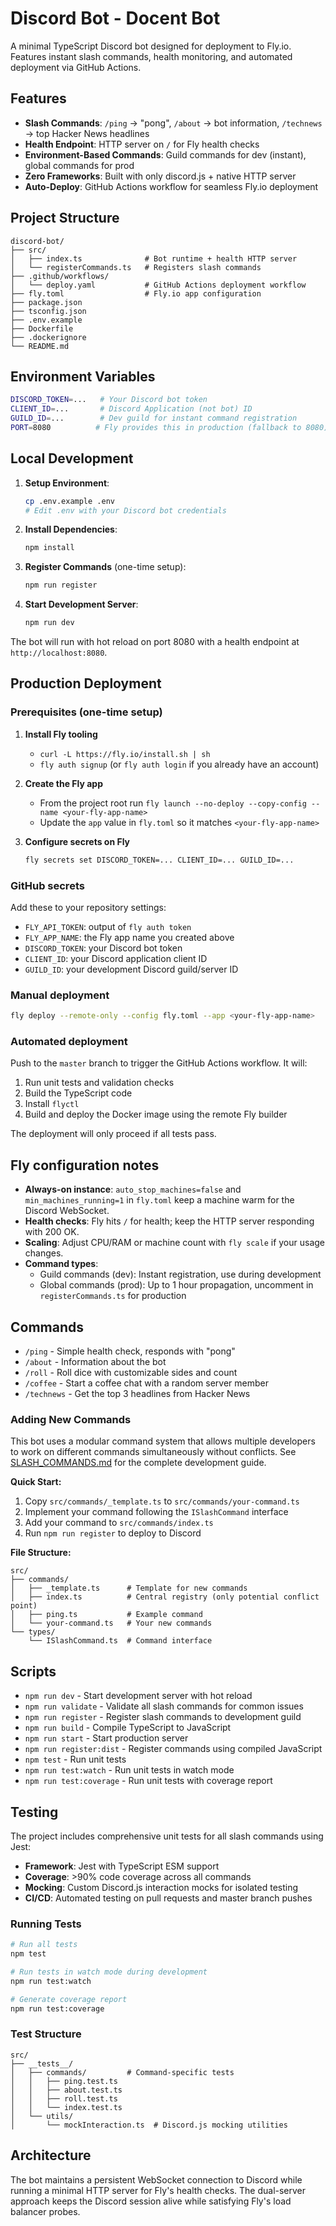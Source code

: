 # Discord Bot - Docent Bot

A minimal TypeScript Discord bot designed for deployment to Fly.io. Features instant slash commands, health monitoring, and automated deployment via GitHub Actions.

## Features

- **Slash Commands**: `/ping` → "pong", `/about` → bot information, `/technews` → top Hacker News headlines
- **Health Endpoint**: HTTP server on `/` for Fly health checks
- **Environment-Based Commands**: Guild commands for dev (instant), global commands for prod
- **Zero Frameworks**: Built with only discord.js + native HTTP server
- **Auto-Deploy**: GitHub Actions workflow for seamless Fly.io deployment

## Project Structure

```
discord-bot/
├── src/
│   ├── index.ts              # Bot runtime + health HTTP server
│   └── registerCommands.ts   # Registers slash commands
├── .github/workflows/
│   └── deploy.yaml           # GitHub Actions deployment workflow
├── fly.toml                  # Fly.io app configuration
├── package.json
├── tsconfig.json
├── .env.example
├── Dockerfile
├── .dockerignore
└── README.md
```

## Environment Variables

```bash
DISCORD_TOKEN=...   # Your Discord bot token
CLIENT_ID=...       # Discord Application (not bot) ID
GUILD_ID=...        # Dev guild for instant command registration
PORT=8080          # Fly provides this in production (fallback to 8080)
```

## Local Development

1. **Setup Environment**:

   ```bash
   cp .env.example .env
   # Edit .env with your Discord bot credentials
   ```

2. **Install Dependencies**:

   ```bash
   npm install
   ```

3. **Register Commands** (one-time setup):

   ```bash
   npm run register
   ```

4. **Start Development Server**:
   ```bash
   npm run dev
   ```

The bot will run with hot reload on port 8080 with a health endpoint at `http://localhost:8080`.

## Production Deployment

### Prerequisites (one-time setup)

1. **Install Fly tooling**

   - `curl -L https://fly.io/install.sh | sh`
   - `fly auth signup` (or `fly auth login` if you already have an account)

2. **Create the Fly app**

   - From the project root run `fly launch --no-deploy --copy-config --name <your-fly-app-name>`
   - Update the `app` value in `fly.toml` so it matches `<your-fly-app-name>`

3. **Configure secrets on Fly**
   ```bash
   fly secrets set DISCORD_TOKEN=... CLIENT_ID=... GUILD_ID=...
   ```

### GitHub secrets

Add these to your repository settings:

- `FLY_API_TOKEN`: output of `fly auth token`
- `FLY_APP_NAME`: the Fly app name you created above
- `DISCORD_TOKEN`: your Discord bot token
- `CLIENT_ID`: your Discord application client ID
- `GUILD_ID`: your development Discord guild/server ID

### Manual deployment

```bash
fly deploy --remote-only --config fly.toml --app <your-fly-app-name>
```

### Automated deployment

Push to the `master` branch to trigger the GitHub Actions workflow. It will:

1. Run unit tests and validation checks
2. Build the TypeScript code
3. Install `flyctl`
4. Build and deploy the Docker image using the remote Fly builder

The deployment will only proceed if all tests pass.

## Fly configuration notes

- **Always-on instance**: `auto_stop_machines=false` and `min_machines_running=1` in `fly.toml` keep a machine warm for the Discord WebSocket.
- **Health checks**: Fly hits `/` for health; keep the HTTP server responding with 200 OK.
- **Scaling**: Adjust CPU/RAM or machine count with `fly scale` if your usage changes.
- **Command types**:
  - Guild commands (dev): Instant registration, use during development
  - Global commands (prod): Up to 1 hour propagation, uncomment in `registerCommands.ts` for production

## Commands

- `/ping` - Simple health check, responds with "pong"
- `/about` - Information about the bot
- `/roll` - Roll dice with customizable sides and count
- `/coffee` - Start a coffee chat with a random server member
- `/technews` - Get the top 3 headlines from Hacker News

### Adding New Commands

This bot uses a modular command system that allows multiple developers to work on different commands simultaneously without conflicts. See [SLASH_COMMANDS.md](./SLASH_COMMANDS.md) for the complete development guide.

**Quick Start:**

1. Copy `src/commands/_template.ts` to `src/commands/your-command.ts`
2. Implement your command following the `ISlashCommand` interface
3. Add your command to `src/commands/index.ts`
4. Run `npm run register` to deploy to Discord

**File Structure:**

```
src/
├── commands/
│   ├── _template.ts      # Template for new commands
│   ├── index.ts          # Central registry (only potential conflict point)
│   ├── ping.ts           # Example command
│   └── your-command.ts   # Your new commands
└── types/
    └── ISlashCommand.ts  # Command interface
```

## Scripts

- `npm run dev` - Start development server with hot reload
- `npm run validate` - Validate all slash commands for common issues
- `npm run register` - Register slash commands to development guild
- `npm run build` - Compile TypeScript to JavaScript
- `npm run start` - Start production server
- `npm run register:dist` - Register commands using compiled JavaScript
- `npm test` - Run unit tests
- `npm run test:watch` - Run unit tests in watch mode
- `npm run test:coverage` - Run unit tests with coverage report

## Testing

The project includes comprehensive unit tests for all slash commands using Jest:

- **Framework**: Jest with TypeScript ESM support
- **Coverage**: >90% code coverage across all commands
- **Mocking**: Custom Discord.js interaction mocks for isolated testing
- **CI/CD**: Automated testing on pull requests and master branch pushes

### Running Tests

```bash
# Run all tests
npm test

# Run tests in watch mode during development
npm run test:watch

# Generate coverage report
npm run test:coverage
```

### Test Structure

```
src/
├── __tests__/
│   ├── commands/         # Command-specific tests
│   │   ├── ping.test.ts
│   │   ├── about.test.ts
│   │   ├── roll.test.ts
│   │   └── index.test.ts
│   └── utils/
│       └── mockInteraction.ts  # Discord.js mocking utilities
```

## Architecture

The bot maintains a persistent WebSocket connection to Discord while running a minimal HTTP server for Fly's health checks. The dual-server approach keeps the Discord session alive while satisfying Fly's load balancer probes.
